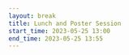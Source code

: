 ```yaml
---
layout: break
title: Lunch and Poster Session
start_time: 2023-05-25 13:00
end_time: 2023-05-25 13:55
---
```


